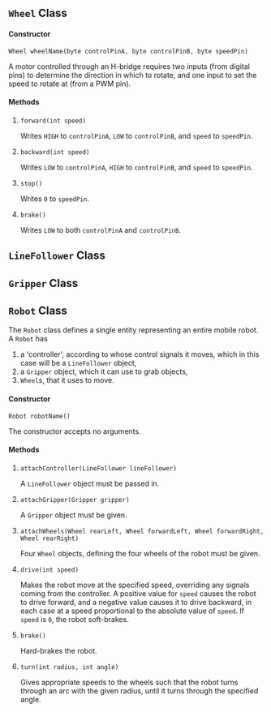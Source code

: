 ## `Wheel` Class

#### Constructor
`Wheel wheelName(byte controlPinA, byte controlPinB, byte speedPin)`

A motor controlled through an H-bridge requires two inputs (from digital pins) to determine the direction in which to rotate,
and one input to set the speed to rotate at (from a PWM pin).

#### Methods
1. `forward(int speed)`

    Writes `HIGH` to `controlPinA`, `LOW` to `controlPinB`, and `speed` to `speedPin`.

2. `backward(int speed)`

    Writes `LOW` to `controlPinA`, `HIGH` to `controlPinB`, and `speed` to `speedPin`.

3. `stop()`

    Writes `0` to `speedPin`.

4. `brake()`

    Writes `LOW` to both `controlPinA` and `controlPinB`.

## `LineFollower` Class

## `Gripper` Class

## `Robot` Class
The `Robot` class defines a single entity representing an entire mobile robot. A `Robot` has 
1. a 'controller', according to whose control signals it moves, which in this case will be a `LineFollower` object,
2. a `Gripper` object, which it can use to grab objects,
3. `Wheel`s, that it uses to move.

#### Constructor
`Robot robotName()`

The constructor accepts no arguments.

#### Methods
1. `attachController(LineFollower lineFollower)`

    A `LineFollower` object must be passed in.

2. `attachGripper(Gripper gripper)`

    A `Gripper` object must be given.

3. `attachWheels(Wheel rearLeft, Wheel forwardLeft, Wheel forwardRight, Wheel rearRight)`

    Four `Wheel` objects, defining the four wheels of the robot must be given.

4. `drive(int speed)`

    Makes the robot move at the specified speed, overriding any signals coming from the controller.
    A positive value for `speed` causes the robot to drive forward, and a negative value causes it to drive
    backward, in each case at a speed proportional to the absolute value of `speed`. If `speed` is `0`, the
    robot soft-brakes.

6. `brake()`

    Hard-brakes the robot.

7. `turn(int radius, int angle)`
   
    Gives appropriate speeds to the wheels such that the robot turns through an arc with the given radius, until
    it turns through the specified angle.
